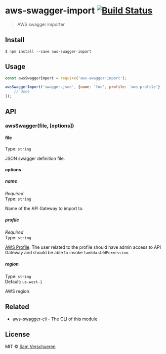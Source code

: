 # aws-swagger-import [![Build Status](https://travis-ci.org/SamVerschueren/aws-swagger-import.svg?branch=master)](https://travis-ci.org/SamVerschueren/aws-swagger-import)

> AWS swagger importer


## Install

```
$ npm install --save aws-swagger-import
```


## Usage

```js
const awsSwaggerImport = require('aws-swagger-import');

awsSwaggerImport('swagger.json', {name: 'foo', profile: 'aws-profile'}).then(() => {
	// done
});
```


## API

### awsSwagger(file, [options])

#### file

Type: `string`

JSON swagger definition file.

#### options

##### name

*Required*  
Type: `string`

Name of the API Gateway to import to.

##### profile

*Required*  
Type: `string`

[AWS Profile](http://docs.aws.amazon.com/AWSJavaScriptSDK/guide/node-configuring.html). The user related to the profile should have
admin access to API Gateway and should be able to invoke `lambda:AddPermission`.

##### region
  
Type: `string`  
Default: `us-west-1`

AWS region.


## Related

- [aws-swagger-cli](https://github.com/SamVerschueren/aws-swagger-cli) - The CLI of this module


## License

MIT © [Sam Verschueren](https://github.com/SamVerschueren)
